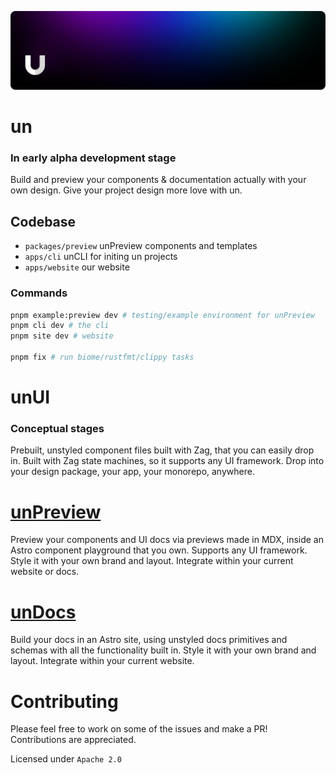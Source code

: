 ![un Banner](/.github/github.png)

# un

### In early alpha development stage

Build and preview your components & documentation actually with your own design. Give your project design more love with un.

## Codebase

- `packages/preview` unPreview components and templates
- `apps/cli` unCLI for initing un projects
- `apps/website` our website

### Commands

```bash
pnpm example:preview dev # testing/example environment for unPreview
pnpm cli dev # the cli
pnpm site dev # website

pnpm fix # run biome/rustfmt/clippy tasks
```

# unUI

### Conceptual stages

Prebuilt, unstyled component files built with Zag, that you can easily drop in. Built with Zag state machines, so it supports any UI framework. Drop into your design package, your app, your monorepo, anywhere.

# [unPreview](https://github.com/K0Rhq/un/tree/main/packages/preview)

Preview your components and UI docs via previews made in MDX, inside an Astro component playground that you own. Supports any UI framework. Style it with your own brand and layout. Integrate within your current website or docs.

# [unDocs](https://github.com/K0Rhq/un/tree/main/packages/docs)

Build your docs in an Astro site, using unstyled docs primitives and schemas with all the functionality built in. Style it with your own brand and layout. Integrate within your current website.

# Contributing

Please feel free to work on some of the issues and make a PR! Contributions are appreciated.

Licensed under `Apache 2.0`
